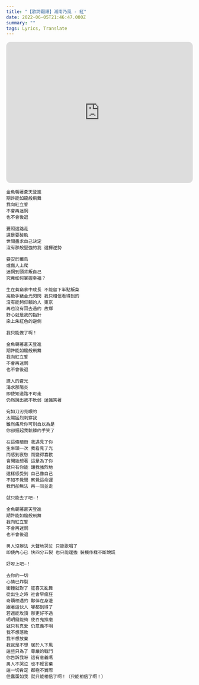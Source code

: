```yaml
---
title: "【歌詞翻譯】湘南乃風 - 紅"
date: 2022-06-05T21:46:47.000Z
summary: ""
tags: Lyrics, Translate
---
```


<iframe style="border-radius:12px" src="https://open.spotify.com/embed/track/7Kyh4musIxUJhuhOVgR60f?utm_source=generator" width="100%" height="380" frameBorder="0" allowfullscreen="" allow="autoplay; clipboard-write; encrypted-media; fullscreen; picture-in-picture"></iframe>

```
金魚朝著蒼天登進
期許能如龍般飛舞
我向紅立誓
不會再迷惘
也不會後退

要照這路走
還是要破軌
世間盡求自己決定
沒有那般堅強的我 選擇逆勢

要安於雛鳥
或傷人上爬
迷惘到頭背叛自己
究竟如何掌握幸福？

生在貧窮家中成長 不能留下半點飯菜
高級手錶金光閃閃 我只相信看得到的
沒有能夠仰賴的人 東京
再也沒有回去過的 故鄉
野心就是我的指針
染上朱紅色的逆側

我只能做了啊！

金魚朝著蒼天登進
期許能如龍般飛舞
我向紅立誓
不會再迷惘
也不會後退

誘人的蒼光
渴求那陽炎
即使知道路不可走
仍然說出我不軟弱 逞強笑著

宛如刀刃亮眼的
太陽猛烈刺穿我
雖然痛斥你可別自以為是
你卻握起我骯髒的手笑了

在這條暗街 我遇見了你
生來頭一次 我看見了光
而感到哀愁 而變得喜歡
會開始想著 這是為了你
就只有你能 讓我強烈地 
這樣感受到 自己像自己
不知不覺間 察覺這命運
我們卻無法 再一同並走

就只能去了吧―！

金魚朝著蒼天登進
期許能如龍般飛舞
我向紅立誓
不會再迷惘
也不會後退

男人沒辦法 大聲地哭泣 只能歌唱了
即使內心已 快四分五裂 也只能逞強 裝模作樣不斷說謊

好呀上吧―！

去你的一切
心情已炸裂
衝撞就對了 狂喜又亂舞
從出生之時 社會早瘋狂
奇蹟相遇的 夥伴在身邊
跟著這伙人 哪都到得了
若還能攻頂 那更好不過
明明錢能夠 使百鬼推磨
就只有真愛 仍意義不明
我不想落敗
我不想放棄
我就是不想 居於人下風
這些只為了 尊嚴的戰鬥
你告訴我呀 這有意義嗎
男人不哭泣 也不輕言棄
這一切肯定 都極不實際
但蠢蛋如我 就只能相信了啊！（只能相信了啊！）
```
